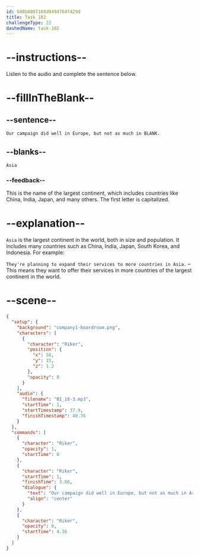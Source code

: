 ```yaml
---
id: 680b8807168d949476df429d
title: Task 102
challengeType: 22
dashedName: task-102
---
```


<!-- (Audio) Riker: Our campaign did well in Europe, but not as much in Asia. -->

# --instructions--

Listen to the audio and complete the sentence below.

# --fillInTheBlank--

## --sentence--

`Our campaign did well in Europe, but not as much in BLANK.`

## --blanks--

`Asia`

### --feedback--

This is the name of the largest continent, which includes countries like China, India, Japan, and many others. The first letter is capitalized.

# --explanation--

`Asia` is the largest continent in the world, both in size and population. It includes many countries such as China, India, Japan, South Korea, and Indonesia. For example:  

`They're planning to expand their services to more countries in Asia.` – This means they want to offer their services in more countries of the largest continent in the world.

# --scene--

```json
{
  "setup": {
    "background": "company1-boardroom.png",
    "characters": [
      {
        "character": "Riker",
        "position": {
          "x": 50,
          "y": 15,
          "z": 1.2
        },
        "opacity": 0
      }
    ],
    "audio": {
      "filename": "B1_18-3.mp3",
      "startTime": 1,
      "startTimestamp": 37.9,
      "finishTimestamp": 40.76
    }
  },
  "commands": [
    {
      "character": "Riker",
      "opacity": 1,
      "startTime": 0
    },
    {
      "character": "Riker",
      "startTime": 1,
      "finishTime": 3.86,
      "dialogue": {
        "text": "Our campaign did well in Europe, but not as much in Asia.",
        "align": "center"
      }
    },
    {
      "character": "Riker",
      "opacity": 0,
      "startTime": 4.36
    }
  ]
}
```
